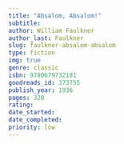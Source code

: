 ```yaml
---
title: "Absalom, Absalom!"
subtitle: 
author: William Faulkner
author_last: Faulkner
slug: faulkner-absalom-absalom
type: fiction
img: true
genre: classic
isbn: 9780679732181
goodreads_id: 373755
publish_year: 1936
pages: 320
rating: 
date_started:
date_completed:
priority: low
---
```

